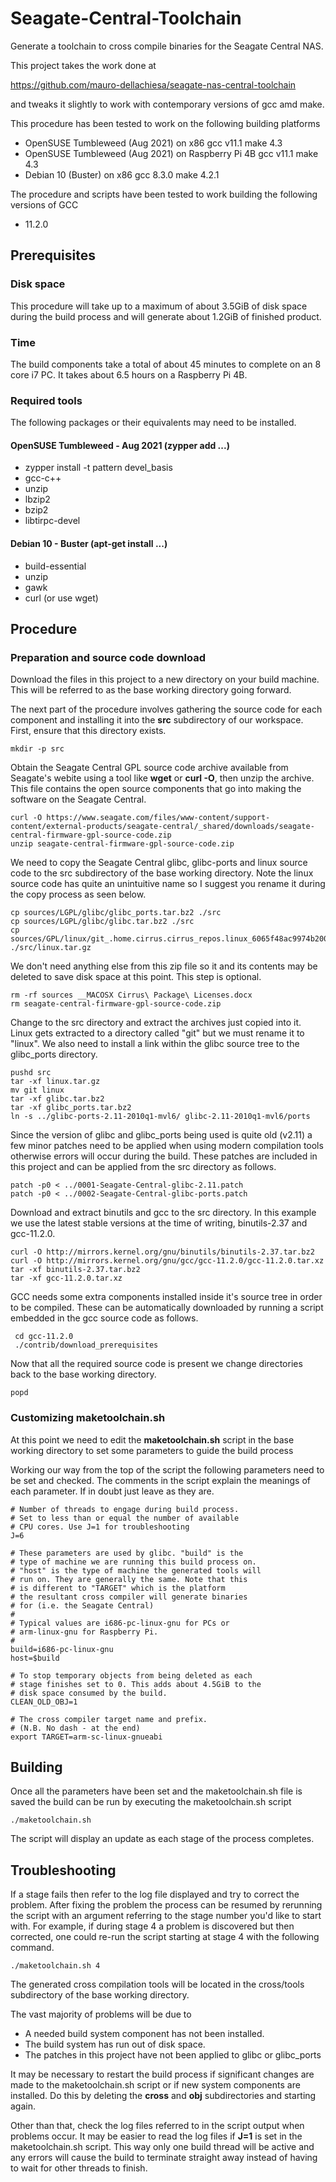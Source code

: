 # Seagate-Central-Toolchain
Generate a toolchain to cross compile binaries for the Seagate 
Central NAS.

This project takes the work done at 

https://github.com/mauro-dellachiesa/seagate-nas-central-toolchain

and tweaks it slightly to work with contemporary versions of 
gcc amd make.

This procedure has been tested to work on the following building
platforms

* OpenSUSE Tumbleweed (Aug 2021) on x86  gcc v11.1 make 4.3
* OpenSUSE Tumbleweed (Aug 2021) on Raspberry Pi 4B  gcc v11.1 make 4.3
* Debian 10 (Buster) on x86  gcc 8.3.0 make 4.2.1

The procedure and scripts have been tested to work building the 
following versions of GCC

* 11.2.0

## Prerequisites
### Disk space
This procedure will take up to a maximum of about 3.5GiB of disk space
during the build process and will generate about 1.2GiB of finished
product. 

### Time
The build components take a total of about 45 minutes to complete on an 
8 core i7 PC. It takes about 6.5 hours on a Raspberry Pi 4B.

### Required tools
The following packages or their equivalents may need to be installed.

#### OpenSUSE Tumbleweed - Aug 2021 (zypper add ...)
* zypper install -t pattern devel_basis
* gcc-c++
* unzip
* lbzip2
* bzip2
* libtirpc-devel

#### Debian 10 - Buster (apt-get install ...)
* build-essential
* unzip
* gawk
* curl (or use wget)

## Procedure
### Preparation and source code download
Download the files in this project to a new directory on your
build machine. This will be referred to as the base working 
directory going forward.

The next part of the procedure involves gathering the source
code for each component and installing it into the **src** 
subdirectory of our workspace. First, ensure that this directory 
exists.

    mkdir -p src

Obtain the Seagate Central GPL source code archive available from 
Seagate's webite using a tool like **wget** or **curl -O**, then
unzip the archive. This file contains the open source components 
that go into making the software on the Seagate Central.

    curl -O https://www.seagate.com/files/www-content/support-content/external-products/seagate-central/_shared/downloads/seagate-central-firmware-gpl-source-code.zip
    unzip seagate-central-firmware-gpl-source-code.zip
    
We need to copy the Seagate Central glibc, glibc-ports and linux 
source code to the src subdirectory of the base working directory. 
Note the linux source code has quite an unintuitive name so I suggest
you rename it during the copy process as seen below.

    cp sources/LGPL/glibc/glibc_ports.tar.bz2 ./src
    cp sources/LGPL/glibc/glibc.tar.bz2 ./src
    cp sources/GPL/linux/git_.home.cirrus.cirrus_repos.linux_6065f48ac9974b200566c51d58bced9c639a2aad.tar.gz ./src/linux.tar.gz
    
We don't need anything else from this zip file so it and its 
contents may be deleted to save disk space at this point. This step 
is optional.

    rm -rf sources __MACOSX Cirrus\ Package\ Licenses.docx
    rm seagate-central-firmware-gpl-source-code.zip

Change to the src directory and extract the archives just copied into
it. Linux gets extracted to a directory called "git" but we must 
rename it to "linux". We also need to install a link within the glibc
source tree to the glibc_ports directory.

    pushd src
    tar -xf linux.tar.gz
    mv git linux
    tar -xf glibc.tar.bz2
    tar -xf glibc_ports.tar.bz2
    ln -s ../glibc-ports-2.11-2010q1-mvl6/ glibc-2.11-2010q1-mvl6/ports

Since the version of glibc and glibc_ports being used is quite old (v2.11)
a few minor patches need to be applied when using modern compilation
tools otherwise errors will occur during the build. These patches are 
included in this project and can be applied from the src directory as follows.
     
    patch -p0 < ../0001-Seagate-Central-glibc-2.11.patch
    patch -p0 < ../0002-Seagate-Central-glibc-ports.patch
    
Download and extract binutils and gcc to the src directory. In this example 
we use the latest stable versions at the time of writing, binutils-2.37 and
gcc-11.2.0.
    
    curl -O http://mirrors.kernel.org/gnu/binutils/binutils-2.37.tar.bz2
    curl -O http://mirrors.kernel.org/gnu/gcc/gcc-11.2.0/gcc-11.2.0.tar.xz
    tar -xf binutils-2.37.tar.bz2
    tar -xf gcc-11.2.0.tar.xz
     
GCC needs some extra components installed inside it's source tree in order
to be compiled. These can be automatically downloaded by running a script
embedded in the gcc source code as follows. 

     cd gcc-11.2.0
     ./contrib/download_prerequisites
     
Now that all the required source code is present we change directories back 
to the base working directory.

    popd

### Customizing maketoolchain.sh
At this point we need to edit the **maketoolchain.sh** script in the 
base working directory to set some parameters to guide the build process

Working our way from the top of the script the following parameters need to
be set and checked. The comments in the script explain the meanings of each
parameter. If in doubt just leave as they are.

    # Number of threads to engage during build process.
    # Set to less than or equal the number of available
    # CPU cores. Use J=1 for troubleshooting
    J=6
    
    # These parameters are used by glibc. "build" is the
    # type of machine we are running this build process on.
    # "host" is the type of machine the generated tools will
    # run on. They are generally the same. Note that this
    # is different to "TARGET" which is the platform
    # the resultant cross compiler will generate binaries
    # for (i.e. the Seagate Central)
    #
    # Typical values are i686-pc-linux-gnu for PCs or
    # arm-linux-gnu for Raspberry Pi.
    #
    build=i686-pc-linux-gnu
    host=$build
    
    # To stop temporary objects from being deleted as each
    # stage finishes set to 0. This adds about 4.5GiB to the
    # disk space consumed by the build.
    CLEAN_OLD_OBJ=1
    
    # The cross compiler target name and prefix.
    # (N.B. No dash - at the end)
    export TARGET=arm-sc-linux-gnueabi


## Building
Once all the parameters have been set and the maketoolchain.sh
file is saved the build can be run by executing the 
maketoolchain.sh script

    ./maketoolchain.sh

The script will display an update as each stage of the process 
completes.

## Troubleshooting
If a stage fails then refer to the log file displayed and try to
correct the problem. After fixing the problem the process can be
resumed by rerunning the script with an argument referring to the
stage number you'd like to start with. For example, if during stage
4 a problem is discovered but then corrected, one could re-run
the script starting at stage 4 with the following command.

    ./maketoolchain.sh 4
    
The generated cross compilation tools will be located in the
cross/tools subdirectory of the base working directory.

The vast majority of problems will be due to 

* A needed build system component has not been installed.
* The build system has run out of disk space.
* The patches in this project have not been applied to glibc or 
  glibc_ports

It may be necessary to restart the build process if significant
changes are made to the maketoolchain.sh script or if new
system components are installed. Do this by deleting the
**cross** and **obj** subdirectories and starting again.

Other than that, check the log files referred to in the 
script output when problems occur. It may be easier to read the
log files if **J=1** is set in the maketoolchain.sh script. This
way only one build thread will be active and any errors will cause
the build to terminate straight away instead of having to wait
for other threads to finish.
